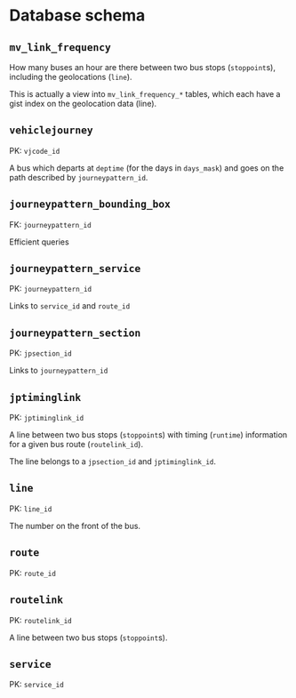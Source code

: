 Database schema
===============

`mv_link_frequency`
-------------------

How many buses an hour are there between two bus stops (`stoppoint`s), including the geolocations (`line`).

This is actually a view into `mv_link_frequency_*` tables, which each have a gist index on the geolocation data (line).


`vehiclejourney`
----------------

PK: `vjcode_id`

A bus which departs at `deptime` (for the days in `days_mask`) and goes on the path described by `journeypattern_id`.


`journeypattern_bounding_box`
-----------------------------

FK: `journeypattern_id`

Efficient queries


`journeypattern_service`
------------------------

PK: `journeypattern_id`

Links to `service_id` and `route_id`


`journeypattern_section`
------------------------

PK: `jpsection_id`

Links to `journeypattern_id`


`jptiminglink`
--------------

PK: `jptiminglink_id`

A line between two bus stops (`stoppoint`s) with timing (`runtime`) information for a given bus route (`routelink_id`).

The line belongs to a `jpsection_id` and `jptiminglink_id`.


`line`
------

PK: `line_id`

The number on the front of the bus.


`route`
-------

PK: `route_id`


`routelink`
-----------

PK: `routelink_id`

A line between two bus stops (`stoppoint`s).


`service`
---------

PK: `service_id`
